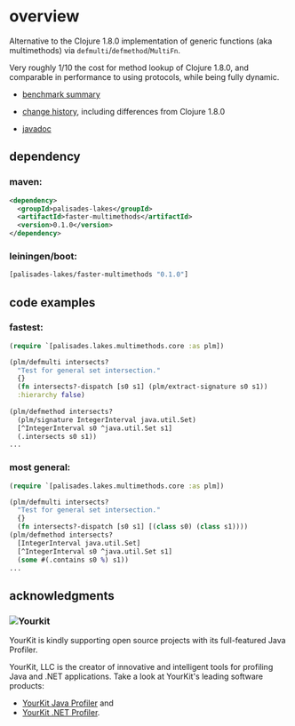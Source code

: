 # overview

Alternative to the 
Clojure 1.8.0 implementation of generic functions (aka multimethods)
via  `defmulti`/`defmethod`/`MultiFn`.

Very roughly 1/10 the cost for method lookup of Clojure 1.8.0,
and comparable in performance to using protocols, while being
fully dynamic.

- [benchmark summary](benchmarks.md)

- [change history](changes.md),
including differences from Clojure 1.8.0

- [javadoc](javadoc/index.html)

## dependency 

### maven:

```xml
<dependency>
  <groupId>palisades-lakes</groupId>
  <artifactId>faster-multimethods</artifactId>
  <version>0.1.0</version>
</dependency>
```

### leiningen/boot:
```clojure
[palisades-lakes/faster-multimethods "0.1.0"]
```

## code examples

### fastest:

```clojure
(require `[palisades.lakes.multimethods.core :as plm])

(plm/defmulti intersects?
  "Test for general set intersection."
  {}  
  (fn intersects?-dispatch [s0 s1] (plm/extract-signature s0 s1))
  :hierarchy false)
  
(plm/defmethod intersects? 
  (plm/signature IntegerInterval java.util.Set)
  [^IntegerInterval s0 ^java.util.Set s1]
  (.intersects s0 s1))
...
```

### most general:

```clojure
(require `[palisades.lakes.multimethods.core :as plm])

(plm/defmulti intersects?
  "Test for general set intersection."
  {}  
  (fn intersects?-dispatch [s0 s1] [(class s0) (class s1))))
(plm/defmethod intersects? 
  [IntegerInterval java.util.Set]
  [^IntegerInterval s0 ^java.util.Set s1]
  (some #(.contains s0 %) s1))
...
```

## acknowledgments

### ![Yourkit](https://www.yourkit.com/images/yklogo.png)

YourKit is kindly supporting open source projects with its full-featured Java
Profiler.

YourKit, LLC is the creator of innovative and intelligent tools for profiling
Java and .NET applications. Take a look at YourKit's leading software products:

* <a href="http://www.yourkit.com/java/profiler/index.jsp">YourKit Java Profiler</a> and
* <a href="http://www.yourkit.com/.net/profiler/index.jsp">YourKit .NET Profiler</a>.





